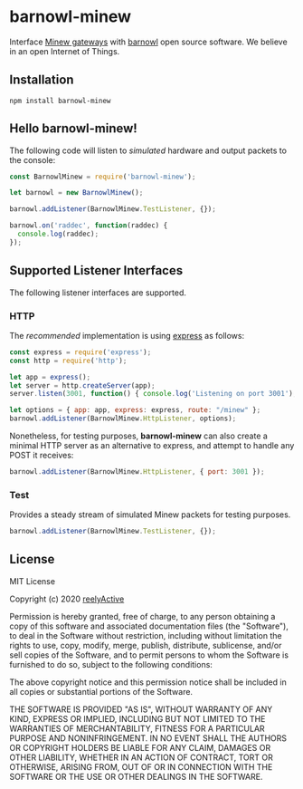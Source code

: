 barnowl-minew
=============

Interface [Minew gateways](https://www.minew.com/ble-wifi-gateway) with [barnowl](https://github.com/reelyactive/barnowl) open source software.  We believe in an open Internet of Things.


Installation
------------

    npm install barnowl-minew


Hello barnowl-minew!
--------------------

The following code will listen to _simulated_ hardware and output packets to the console:

```javascript
const BarnowlMinew = require('barnowl-minew');

let barnowl = new BarnowlMinew();

barnowl.addListener(BarnowlMinew.TestListener, {});

barnowl.on('raddec', function(raddec) {
  console.log(raddec);
});
```


Supported Listener Interfaces
-----------------------------

The following listener interfaces are supported.

### HTTP

The _recommended_ implementation is using [express](https://expressjs.com/) as follows:

```javascript
const express = require('express');
const http = require('http');

let app = express();
let server = http.createServer(app);
server.listen(3001, function() { console.log('Listening on port 3001'); });

let options = { app: app, express: express, route: "/minew" };
barnowl.addListener(BarnowlMinew.HttpListener, options);
```

Nonetheless, for testing purposes, __barnowl-minew__ can also create a minimal HTTP server as an alternative to express, and attempt to handle any POST it receives:

```javascript
barnowl.addListener(BarnowlMinew.HttpListener, { port: 3001 });
```

### Test

Provides a steady stream of simulated Minew packets for testing purposes.

```javascript
barnowl.addListener(BarnowlMinew.TestListener, {});
```


License
-------

MIT License

Copyright (c) 2020 [reelyActive](https://www.reelyactive.com)

Permission is hereby granted, free of charge, to any person obtaining a copy of this software and associated documentation files (the "Software"), to deal in the Software without restriction, including without limitation the rights to use, copy, modify, merge, publish, distribute, sublicense, and/or sell copies of the Software, and to permit persons to whom the Software is furnished to do so, subject to the following conditions:

The above copyright notice and this permission notice shall be included in all copies or substantial portions of the Software.

THE SOFTWARE IS PROVIDED "AS IS", WITHOUT WARRANTY OF ANY KIND, EXPRESS OR 
IMPLIED, INCLUDING BUT NOT LIMITED TO THE WARRANTIES OF MERCHANTABILITY, 
FITNESS FOR A PARTICULAR PURPOSE AND NONINFRINGEMENT. IN NO EVENT SHALL THE 
AUTHORS OR COPYRIGHT HOLDERS BE LIABLE FOR ANY CLAIM, DAMAGES OR OTHER 
LIABILITY, WHETHER IN AN ACTION OF CONTRACT, TORT OR OTHERWISE, ARISING FROM, 
OUT OF OR IN CONNECTION WITH THE SOFTWARE OR THE USE OR OTHER DEALINGS IN 
THE SOFTWARE.

